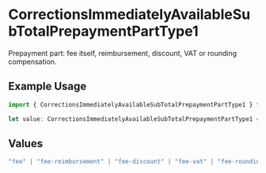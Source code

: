 # CorrectionsImmediatelyAvailableSubTotalPrepaymentPartType1

Prepayment part: fee itself, reimbursement, discount, VAT or rounding compensation.

## Example Usage

```typescript
import { CorrectionsImmediatelyAvailableSubTotalPrepaymentPartType1 } from "mollie-api-typescript/models/operations";

let value: CorrectionsImmediatelyAvailableSubTotalPrepaymentPartType1 = "fee";
```

## Values

```typescript
"fee" | "fee-reimbursement" | "fee-discount" | "fee-vat" | "fee-rounding-compensation"
```